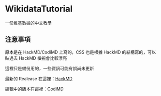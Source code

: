 # WikidataTutorial
一份維基數據的中文教學

## 注意事項
原本是在 HackMD/CodiMD 上寫的，CSS 也是根據 HackMD 的結構寫的，可以貼過去 HackMD 檢視會比較漂亮

這裡只是備份用的，一些資訊可能有誤尚未更新

最新的 Realease 在這裡：[HackMD](https://hackmd.io/4zBqrwb9SEGDf7e_jUXa-g)

編輯中的版本在這裡：[CodiMD](https://demo.codimd.org/NkC5XZkqSSKYdt58IdpOZg)
